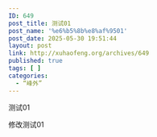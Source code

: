 ```yaml
---
ID: 649
post_title: 测试01
post_name: '%e6%b5%8b%e8%af%9501'
post_date: 2025-05-30 19:51:44
layout: post
link: http://xuhaofeng.org/archives/649
published: true
tags: [ ]
categories:
  - “峰外”
---
```

测试01

修改测试01